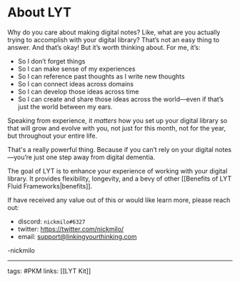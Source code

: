 # About LYT
Why do you care about making digital notes? Like, what are you actually trying to accomplish with your digital library? That’s not an easy thing to answer. And that’s okay! But it’s worth thinking about. For me, it’s: 

- So I don’t forget things
- So I can make sense of my experiences
- So I can reference past thoughts as I write new thoughts
- So I can connect ideas across domains
- So I can develop those ideas across time
- So I can create and share those ideas across the world—even if that’s just the world between my ears.

Speaking from experience, it *matters* how you set up your digital library so that will grow and evolve with you, not just for this month, not for the year, but throughout your entire life. 

That's a really powerful thing. Because if you can’t rely on your digital notes—you’re just one step away from digital dementia.

The goal of LYT is to enhance your experience of working with your digital library. It provides flexibility, longevity, and a bevy of other [[Benefits of LYT Fluid Frameworks|benefits]].

If have received any value out of this or would like learn more, please reach out:
- discord: `nickmilo#6327`
- twitter: https://twitter.com/nickmilo/
- email: support@linkingyourthinking.com

-nickmilo

---
tags: #PKM
links: [[LYT Kit]]
